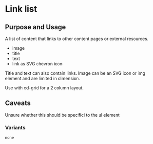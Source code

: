 # Link list

## Purpose and Usage
A list of content that links to other content pages or external resources.

- image
- title
- text
- link as SVG chevron icon

Title and text can also contain links.
Image can be an SVG icon or img element and are limited in dimension.

Use with cd-grid for a 2 column layout.

## Caveats
Unsure whether this should be specifici to the ul element

### Variants

```
none

```
